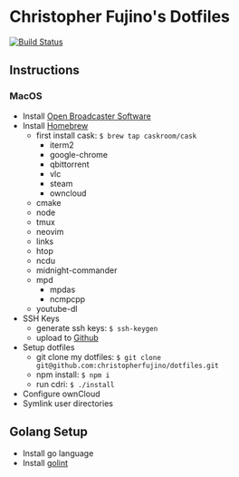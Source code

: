 # Christopher Fujino's Dotfiles

[![Build Status](https://api.cirrus-ci.com/github/christopherfujino/dotfiles.svg)](https://cirrus-ci.com/github/christopherfujino/dotfiles)

## Instructions

### MacOS

* Install [Open Broadcaster Software](https://obsproject.com/)
* Install [Homebrew](http://brew.sh)
  * first install cask: `$ brew tap caskroom/cask`
    * iterm2
    * google-chrome
    * qbittorrent
    * vlc
    * steam
    * owncloud
  * cmake
  * node
  * tmux
  * neovim
  * links
  * htop
  * ncdu
  * midnight-commander
  * mpd
    * mpdas
    * ncmpcpp
  * youtube-dl
* SSH Keys
  * generate ssh keys: `$ ssh-keygen`
  * upload to [Github](https://github.com)
* Setup dotfiles
  * git clone my dotfiles: `$ git clone git@github.com:christopherfujino/dotfiles.git`
  * npm install: `$ npm i`
  * run cdri: `$ ./install`
* Configure ownCloud
* Symlink user directories

## Golang Setup

* Install go language
* Install [golint](https://github.com/golang/lint)

